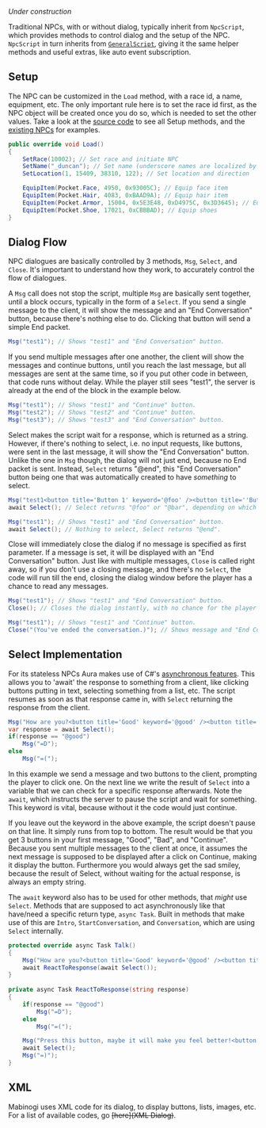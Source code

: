 _Under construction_

Traditional NPCs, with or without dialog, typically inherit from `NpcScript`, which provides methods to control dialog and the setup of the NPC. `NpcScript` in turn inherits from [`GeneralScript`](GeneralScript), giving it the same helper methods and useful extras, like auto event subscription.

## Setup

The NPC can be customized in the `Load` method, with a race id, a name, equipment, etc. The only important rule here is to set the race id first, as the NPC object will be created once you do so, which is needed to set the other values. Take a look at the [source code](https://github.com/aura-project/aura/blob/master/src/ChannelServer/Scripting/Scripts/NpcScript.cs#L581) to see all Setup methods, and the [existing NPCs](https://github.com/aura-project/aura/tree/master/system/scripts/npcs) for examples.

```csharp
public override void Load()
{
	SetRace(10002); // Set race and initiate NPC
	SetName("_duncan"); // Set name (underscore names are localized by the client)
	SetLocation(1, 15409, 38310, 122); // Set location and direction

	EquipItem(Pocket.Face, 4950, 0x93005C); // Equip face item
	EquipItem(Pocket.Hair, 4083, 0xBAAD9A); // Equip hair item
	EquipItem(Pocket.Armor, 15004, 0x5E3E48, 0xD4975C, 0x3D3645); // Equip clothes
	EquipItem(Pocket.Shoe, 17021, 0xCBBBAD); // Equip shoes
}
```

## Dialog Flow

NPC dialogues are basically controlled by 3 methods, `Msg`, `Select`, and `Close`. It's important to understand how they work, to accurately control the flow of dialogues.

A `Msg` call does not stop the script, multiple `Msg` are basically sent together, until a block occurs, typically in the form of a `Select`. If you send a single message to the client, it will show the message and an "End Conversation" button, because there's nothing else to do. Clicking that button will send a simple End packet.

```csharp
Msg("test1"); // Shows "test1" and "End Conversation" button.
```

If you send multiple messages after one another, the client will show the messages and continue buttons, until you reach the last message, but all messages are sent at the same time, so if you put other code in between, that code runs without delay. While the player still sees "test1", the server is already at the end of the block in the example below.

```csharp
Msg("test1"); // Shows "test1" and "Continue" button.
Msg("test2"); // Shows "test2" and "Continue" button.
Msg("test3"); // Shows "test3" and "End Conversation" button.
```

Select makes the script wait for a response, which is returned as a string. However, if there's nothing to select, i.e. no input requests, like buttons, were sent in the last message, it will show the "End Conversation" button. Unlike the one in `Msg` though, the dialog will not just end, because no End packet is sent. Instead, `Select` returns "@end", this "End Conversation" button being one that was automatically created to have *something* to select.

```csharp
Msg("test1<button title='Button 1' keyword='@foo' /><button title=''Button 2' keyword='@bar' />"); // Shows "test1" and two buttons
await Select(); // Select returns "@foo" or "@bar", depending on which button is clicked.

Msg("test1"); // Shows "test1" and "End Conversation" button.
await Select(); // Nothing to select, Select returns "@end".
```

Close will immediately close the dialog if no message is specified as first parameter. If a message is set, it will be displayed with an "End Conversation" button. Just like with multiple messages, `Close` is called right away, so if you don't use a closing message, and there's no `Select`, the code will run till the end, closing the dialog window before the player has a chance to read any messages.

```csharp
Msg("test1"); // Shows "test1" and "End Conversation" button.
Close(); // Closes the dialog instantly, with no chance for the player to read the previous message.

Msg("test1"); // Shows "test1" and "Continue" button.
Close("(You've ended the conversation.)"); // Shows message and "End Conversation" button, closing the dialog afterwards.
```

## Select Implementation

For its stateless NPCs Aura makes use of C#'s [asynchronous features](http://msdn.microsoft.com/en-us/library/hh191443.aspx). This allows you to 'await' the response to something from a client, like clicking buttons putting in text, selecting something from a list, etc. The script resumes as soon as that response came in, with `Select` returning the response from the client.

```csharp
Msg("How are you?<button title='Good' keyword='@good' /><button title='Bad' keyword='@bad' />");
var response = await Select();
if(response == "@good")
    Msg("=D");
else
    Msg("=(");
```

In this example we send a message and two buttons to the client, prompting the player to click one. On the next line we write the result of `Select` into a variable that we can check for a specific response afterwards. Note the `await`, which instructs the server to pause the script and wait for something. This keyword is vital, because without it the code would just continue.

If you leave out the keyword in the above example, the script doesn't pause on that line. It simply runs from top to bottom. The result would be that you get 3 buttons in your first message, "Good", "Bad", and "Continue". Because you sent multiple messages to the client at once, it assumes the next message is supposed to be displayed after a click on Continue, making it display the button. Furthermore you would always get the sad smiley, because the result of Select, without waiting for the actual response, is always an empty string.

The `await` keyword also has to be used for other methods, that *might* use `Select`. Methods that are supposed to act asynchronously like that have/need a specific return type, `async Task`. Built in methods that make use of this are `Intro`, `StartConversation`, and `Conversation`, which are using `Select` internally.

```csharp
protected override async Task Talk()
{
    Msg("How are you?<button title='Good' keyword='@good' /><button title='Bad' keyword='@bad' />");
    await ReactToResponse(await Select());
}
    
private async Task ReactToResponse(string response)
{
    if(response == "@good")
        Msg("=D");
    else
        Msg("=(");

    Msg("Press this button, maybe it will make you feel better!<button title='Some button' keyword='@foobar' />");
    await Select();
    Msg("=)");
}
```

## XML

Mabinogi uses XML code for its dialog, to display buttons, lists, images, etc. For a list of available codes, go ~~[here](XML Dialog)~~.
